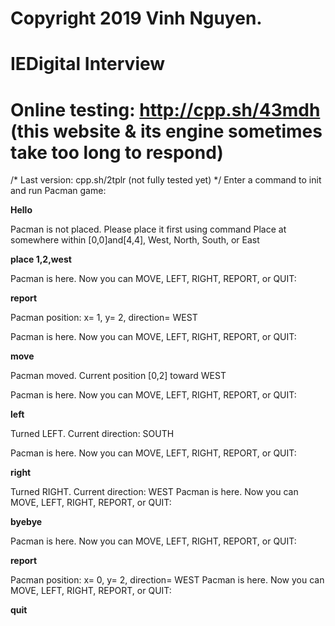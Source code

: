 # Copyright 2019 Vinh Nguyen.
# IEDigital Interview
# Online testing: http://cpp.sh/43mdh (this website & its engine sometimes take too long to respond)
/*
Last version: cpp.sh/2tplr (not fully tested yet)
*/
Enter a command to init and run Pacman game: 

**Hello**

Pacman is not placed. Please place it first using command Place at somewhere within [0,0]and[4,4], West, North, South, or East 

**place 1,2,west**

Pacman is here. Now you can MOVE, LEFT, RIGHT, REPORT, or QUIT: 

**report**

Pacman position: x= 1, y= 2, direction= WEST

Pacman is here. Now you can MOVE, LEFT, RIGHT, REPORT, or QUIT: 

**move**

Pacman moved. Current position [0,2] toward WEST

Pacman is here. Now you can MOVE, LEFT, RIGHT, REPORT, or QUIT:

**left**

Turned LEFT. Current direction: SOUTH

Pacman is here. Now you can MOVE, LEFT, RIGHT, REPORT, or QUIT: 

**right**

Turned RIGHT. Current direction: WEST
Pacman is here. Now you can MOVE, LEFT, RIGHT, REPORT, or QUIT: 

**byebye**

Pacman is here. Now you can MOVE, LEFT, RIGHT, REPORT, or QUIT: 

**report**

Pacman position: x= 0, y= 2, direction= WEST 
Pacman is here. Now you can MOVE, LEFT, RIGHT, REPORT, or QUIT:  

**quit**
